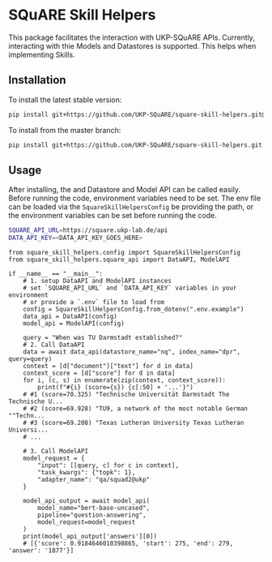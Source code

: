 # SQuARE Skill Helpers
This package facilitates the interaction with UKP-SQuARE APIs. Currently, interacting with thie Models and Datastores is supported. This helps when implementing Skills.

## Installation
To install the latest stable version:
```bash
pip install git+https://github.com/UKP-SQuARE/square-skill-helpers.git@v0.0.4
```
To install from the master branch:
```bash
pip install git+https://github.com/UKP-SQuARE/square-skill-helpers.git
```

## Usage
After installing, the and Datastore and Model API can be called easily. Before running the code, environment variables need to be set. The env file can be loaded via the `SquareSkillHelpersConfig` be providing the path, or the environment variables can be set before running the code.
```bash
SQUARE_API_URL=https://square.ukp-lab.de/api
DATA_API_KEY=<DATA_API_KEY_GOES_HERE>
```

```python3
from square_skill_helpers.config import SquareSkillHelpersConfig
from square_skill_helpers.square_api import DataAPI, ModelAPI

if __name__ == "__main__":
    # 1. setup DataAPI and ModelAPI instances
    # set `SQUARE_API_URL` and `DATA_API_KEY` variables in your environment 
    # or provide a `.env` file to load from
    config = SquareSkillHelpersConfig.from_dotenv(".env.example")
    data_api = DataAPI(config)
    model_api = ModelAPI(config)

    query = "When was TU Darmstadt established?"
    # 2. Call DataAPI
    data = await data_api(datastore_name="nq", index_name="dpr", query=query)
    context = [d["document"]["text"] for d in data]
    context_score = [d["score"] for d in data]
    for i, (c, s) in enumerate(zip(context, context_score)):
        print(f"#{i} (score={s}) {c[:50] + '...'}")
    # #1 (score=70.325) "Technische Universität Darmstadt The Technische U...
    # #2 (score=69.928) "TU9, a network of the most notable German ""Techn...
    # #3 (score=69.208) "Texas Lutheran University Texas Lutheran Universi...
    # ...

    # 3. Call ModelAPI
    model_request = {
        "input": [[query, c] for c in context],
        "task_kwargs": {"topk": 1},
        "adapter_name": "qa/squad2@ukp"
    }

    model_api_output = await model_api(
        model_name="bert-base-uncased", 
        pipeline="question-answering", 
        model_request=model_request
    )
    print(model_api_output['answers'][0])
    # [{'score': 0.9184646010398865, 'start': 275, 'end': 279, 'answer': '1877'}]
```
